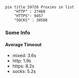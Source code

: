 
```mermaid
pie title 59726 Proxies in list
    "HTTP" : 27460
    "HTTPS": 9457
    "SOCKS" : 30508
```

### Some Info
#### Average Timeout

- mixed: 3.6s
- http: 1.9s
- https: 8.2s
- socks: 5.2s